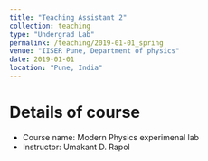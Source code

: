 ```yaml
---
title: "Teaching Assistant 2"
collection: teaching
type: "Undergrad Lab"
permalink: /teaching/2019-01-01_spring
venue: "IISER Pune, Department of physics"
date: 2019-01-01
location: "Pune, India"
---
```


Details of course
======
* Course name: Modern Physics experimenal lab
* Instructor: Umakant D. Rapol


